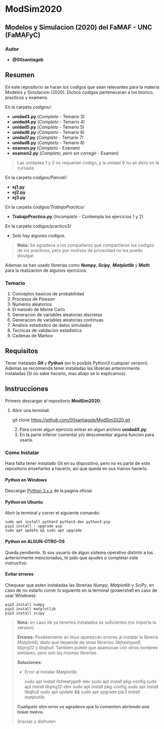 # ModSim2020

## Modelos y Simulacion (2020) del FaMAF - UNC (FaMAFyC)

### Autor

* __@00santiagob__

## Resumen

En este repositorio se haran los codigos que sean relevantes para la materia Modelos y Simulacion (2020). Dichos codigos perteneceran a los teorico, practicos y examens.

En la carpeta *codigos/*:

* **unidad3.py** (*Completo* - Temario 3)
* **unidad4.py** (*Completo* - Temario 4)
* **unidad5.py** (*Completo* - Temario 5)
* **unidad6.py** (*Completo* - Temario 6)
* **unidad7.py** (*Completo* - Temario 7)
* **unidad8.py** (*Completo* - Temario 8)
* **examen.py** (*Completo* - Examen)
* **examen2.py** (*Completo, pero sin corregir* - Examen)

> Las unidades 1 y 2 no requerian codigo, y la unidad 9 no se dicto en la cursada.

En la carpeta *codigos/Parcial/*:

* **ej1.py**
* **ej2.py**
* **ej3.py**

En la carpeta *codigos/TrabajoPractico/*

* **TrabajoPractico.py** (*Incompleto* - Contempla los ejercicios 1 y 2)

En la carpeta codigos/practico3/

* Solo hay algunos codigos.

> **Nota:** Se agradece a los compañeros que compartieron los codigos de los practicos, pero por motivos de privacidad no los puedo divulgar.

Ademas se han usado librerias como ***Numpy***, ***Scipy***, ***Matplotlib*** y ***Math*** para la realizacion de algunos ejercicios.

### Temario

1. Conceptos basicos de probabilidad
2. Procesos de Poisson
3. Numeros aleatorios
4. El metodo de Monte Carlo
5. Generacion de variables aleatorias discretas
6. Generacion de variables aleatorias continuas
7. Analisis estadistico de datos simulados
8. Tecnicas de validacion estadistica
9. Cadenas de Markov

## Requisitos

Tener instalado *__Git__* y  *__Python__* (en lo posible Python3 cualquier version).
Ademas se recomienda tener instaladas las librerias anteriormente instaladas (Si no sabe hacerlo, mas abajo se lo explicamos).

## Instrucciones

Primero descargar el repositorio __ModSim2020__:

1) Abrir una terminal:

    git clone https://github.com/00santiagob/ModSim2020.git

   2) Para correr algun ejercicio entrar en algun archivo **unidadX.py**.
   3) En la parte inferior comentar y/o descomentar alguna funcion para usarla.
### Como Instalar

Hara falta tener instalado Git en su dispositivo, pero no es parte de este repositorio enseñarles a hacerlo, asi que queda en sus manos hacerlo.

#### Python en Windows

Descargar [Python 3.x.x](https://www.python.org/downloads/) de la pagina oficial.

#### Python en Ubuntu

Abrir la terminal y correr el siguiente comando:

    sudo apt install python3 python3-dev python3-pip
    pip3 install --upgrade pip
    sudo apt update && sudo apt upgrade
#### Python en ALGUN-OTRO-OS

Queda pendiente. Si sos usuario de algun sistema operativo distinto a los anteriormente mencionados, te pido que ayudes a completar este instructivo.

#### Evitar errores

Chequear que esten instaladas las librerias *Numpy*, *Matplotlib* y *SciPy*, en caso de no estarlo correr lo siguiente en la terminal (powershell en caso de usar Windows):

    pip3 install numpy
    pip3 install matplotlib
    pip3 install scipy
> **Nota:** en caso de ya tenerlos instalados es suficientes (no importa la version).
>
> **Errores:**
> Posiblemente en linux aparezcan errores al instalar la libreria *Matplotlib*, dado que depende de otras librerias: *libfreetype6*, *libpng12* y *libqhull*. Tambien puede que aparezcan con otros nombres similares, pero son las mismas librerias.
>
> **Soluciones:**
>
> * Error al instalar Matplotlib:
>
>   sudo apt install libfreetype6-dev
>   sudo apt install pkg-config
>   sudo apt install libpng12-dev
>   sudo apt install pkg-config
>   sudo apt install libqhull
>   sudo apt update && sudo apt upgrade
>   pip3 install matplotlib
>
> **Cualquier otro error se agradece que lo comenten abriendo una issue nueva.**
>
> Gracias y disfruten
>
